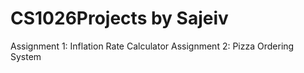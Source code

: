 # CS1026Projects by Sajeiv
Assignment 1: Inflation Rate Calculator
Assignment 2: Pizza Ordering System 

